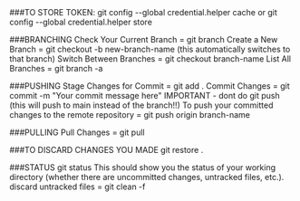 </pre>
###TO STORE TOKEN:
git config --global credential.helper cache
or 
git config --global credential.helper store


###BRANCHING
Check Your Current Branch = git branch
Create a New Branch = git checkout -b new-branch-name    (this automatically switches to that branch)
Switch Between Branches = git checkout branch-name
List All Branches = git branch -a

###PUSHING
Stage Changes for Commit = git add .
Commit Changes = git commit -m "Your commit message here"
IMPORTANT - dont do git push (this will push to main instead of the branch!!)
To push your committed changes to the remote repository = git push origin branch-name 

###PULLING
Pull Changes = git pull

###TO DISCARD CHANGES YOU MADE
git restore .

###STATUS
git status
This should show you the status of your working directory (whether there are uncommitted changes, untracked files, etc.).
discard untracked files = git clean -f
</pre>
